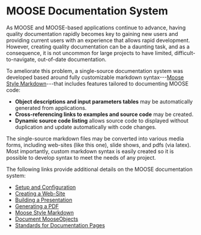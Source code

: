 # MOOSE Documentation System

As MOOSE and MOOSE-based applications continue to advance, having quality documentation rapidly
becomes key to gaining new users and providing current users with an experience that allows rapid
development. However, creating quality documentation can be a daunting task, and as a consequence,
it is not uncommon for large projects to have limited, difficult-to-navigate, out-of-date documentation.

To ameliorate this problem, a single-source documentation system was developed based around fully
customizable markdown syntax---[Moose Style Markdown](moose_markdown/index.md)---that includes
features tailored to documenting MOOSE code:

* **Object descriptions and input parameters tables** may be automatically generated from applications.
* **Cross-referencing links to examples and source code** may be created.
* **Dynamic source code listing** allows source code to displayed without duplication and update automatically
with code changes.

The single-source markdown files may be converted into various media forms, including web-sites (like
this one), slide shows, and pdfs (via latex). Most importantly, custom markdown syntax is easily
created so it is possible to develop syntax to meet the needs of any project.

The following links provide additional details on the MOOSE documentation system:

* [Setup and Configuration](moose_docs/setup.md)
* [Creating a Web-Site](moose_docs/website.md)
* [Building a Presentation](moose_docs/presentation.md)
* [Generating a PDF](moose_docs/pdf.md)
* [Moose Style Markdown](moose_docs/moose_markdown/index.md)
* [Document MooseObjects](moose_docs/generate.md)
* [Standards for Documentation Pages](moose_docs/docs_standards.md)
